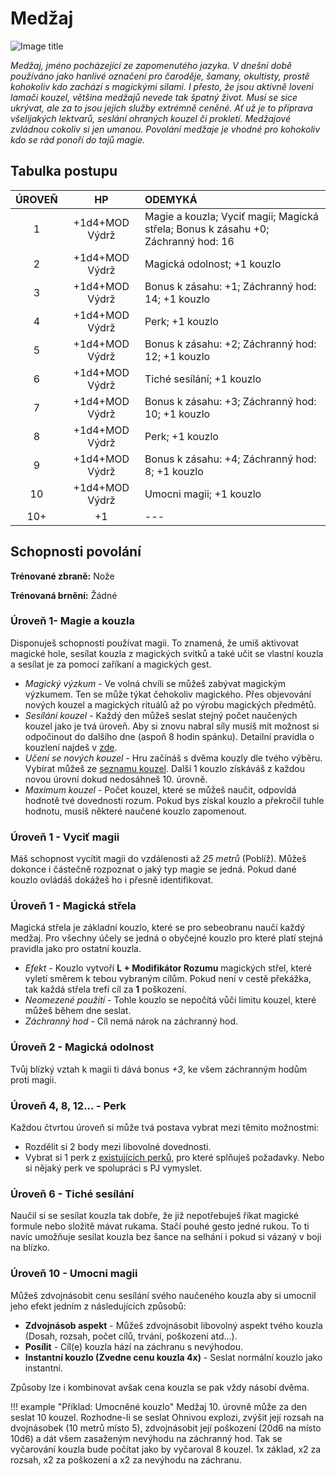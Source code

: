 # Medžaj

![Image title](/assets/NAldir/classes/medzaj.webp)

*Medžaj, jméno pocházející ze zapomenutého jazyka. V dnešní době používáno jako hanlivé označení pro čaroděje, šamany, okultisty, prostě kohokoliv kdo zachází s  magickými silami. I přesto, že jsou aktivně loveni lamači kouzel, většina medžajů nevede tak špatný život. Musí se sice ukrývat, ale za to jsou jejich služby extrémně ceněné. Ať už je to příprava všelijakých lektvarů, seslání ohraných kouzel či prokletí. Medžajové zvládnou cokoliv si jen umanou. Povolání medžaje je vhodné pro kohokoliv kdo se rád ponoří do tajů magie.*

## Tabulka postupu

| ÚROVEŇ |       HP       | ODEMYKÁ                                                      |
| :----: | :------------: | :----------------------------------------------------------- |
|   1    | +1d4+MOD Výdrž | Magie a kouzla; Vyciť magii; Magická střela; Bonus k zásahu +0; Záchranný hod: 16 |
|   2    | +1d4+MOD Výdrž | Magická odolnost; +1 kouzlo                                  |
|   3    | +1d4+MOD Výdrž | Bonus k zásahu: +1; Záchranný hod: 14; +1 kouzlo             |
|   4    | +1d4+MOD Výdrž | Perk; +1 kouzlo                                              |
|   5    | +1d4+MOD Výdrž | Bonus k zásahu: +2; Záchranný hod: 12; +1 kouzlo             |
|   6    | +1d4+MOD Výdrž | Tiché sesílání; +1 kouzlo                                    |
|   7    | +1d4+MOD Výdrž | Bonus k zásahu: +3; Záchranný hod: 10; +1 kouzlo             |
|   8    | +1d4+MOD Výdrž | Perk; +1 kouzlo                                              |
|   9    | +1d4+MOD Výdrž | Bonus k zásahu: +4; Záchranný hod: 8; +1 kouzlo              |
|   10   | +1d4+MOD Výdrž | Umocni magii; +1 kouzlo                                      |
|  10+   |       +1       | ---                                                          |

## Schopnosti povolání

**Trénované zbraně:** Nože

**Trénovaná brnění:** Žádné

### Úroveň 1-  Magie a kouzla

Disponuješ schopností používat magii. To znamená, že umíš aktivovat magické hole, sesílat kouzla z magických svitků a také učit se vlastní kouzla a sesílat je za pomocí zaříkaní a magických gest.  

- *Magický výzkum* - Ve volná chvíli se můžeš zabývat magickým výzkumem. Ten se může týkat čehokoliv magického. Přes objevování nových kouzel a magických rituálů až po výrobu magických předmětů. 
- *Sesílání kouzel* - Každý den můžeš seslat stejný počet naučených kouzel jako je tvá úroveň. Aby si znovu nabral síly musíš mít možnost si odpočinout do dalšího dne (aspoň 8 hodin spánku). Detailní pravidla o kouzlení najdeš v [zde](/Aldir%20%28Zasazení%29/magic). 
- *Učení se nových kouzel* - Hru začínáš s dvěma kouzly dle tvého výběru. Vybírat můžeš ze [seznamu kouzel](/Aldir%20%28Zasazení%29/magic/#kouzla). Další 1 kouzlo získáváš z každou novou úrovní dokud nedosáhneš 10. úrovně. 
- *Maximum kouzel* - Počet kouzel, které se můžeš naučit, odpovídá hodnotě tvé dovednosti rozum. Pokud bys získal kouzlo a překročil tuhle hodnotu, musíš některé naučené kouzlo zapomenout.

### Úroveň 1 - Vyciť magii

Máš schopnost vycítit magii do vzdálenosti až *25 metrů* (Poblíž). Můžeš dokonce i částečně rozpoznat o jaký typ magie se jedná. Pokud dané kouzlo ovládáš dokážeš ho i přesně identifikovat.

### Úroveň 1 - Magická střela

Magická střela je základní kouzlo, které se pro sebeobranu naučí každý medžaj. Pro všechny účely se jedná o obyčejné kouzlo pro které platí stejná pravidla jako pro ostatní kouzla. 

- *Efekt* - Kouzlo vytvoří **L + Modifikátor Rozumu** magických střel, které vyletí směrem k tebou vybraným cílům. Pokud není v cestě překážka, tak každá střela trefí cíl za **1** poškození. 
- *Neomezené použití* - Tohle kouzlo se nepočítá vůči limitu kouzel, které můžeš během dne seslat. 
- *Záchranný hod* - Cíl nemá nárok na záchranný hod.

### Úroveň 2 - Magická odolnost

Tvůj blízký vztah k magii ti dává bonus *+3*, ke všem záchranným hodům proti magii.

### Úroveň 4, 8, 12... - Perk

Každou čtvrtou úroveň si může tvá postava vybrat mezi těmito možnostmi:

- Rozdělit si 2 body mezi libovolné dovednosti.
- Vybrat si 1 perk z [existujících perků](/Aldir%20%28Zasazení%29/perks/#perky), pro které splňuješ požadavky. Nebo si nějaký perk ve spolupráci s PJ vymyslet.

### Úroveň 6 - Tiché sesílání

Naučil si se sesílat kouzla tak dobře, že již nepotřebuješ říkat magické formule nebo složitě mávat rukama. Stačí pouhé gesto jedné rukou. To ti navíc umožňuje sesílat kouzla bez šance na selhání i pokud si vázaný v boji na blízko.

### Úroveň 10 - Umocni magii

Můžeš zdvojnásobit cenu sesílání svého naučeného kouzla aby si umocnil jeho efekt jedním z následujících způsobů:

- **Zdvojnásob aspekt** - Můžeš zdvojnásobit libovolný aspekt tvého kouzla (Dosah, rozsah, počet cílů, trvání, poškození atd...).
- **Posílit** - Cíl(e) kouzla hází na záchranu s nevýhodou.
- **Instantní kouzlo (Zvedne cenu kouzla 4x)** - Seslat normální kouzlo jako instantní.

Způsoby lze i kombinovat avšak cena kouzla se pak vždy násobí dvěma. 

!!! example "Příklad: Umocněné kouzlo"
    Medžaj 10. úrovně může za den seslat 10 kouzel. Rozhodne-li se seslat Ohnivou explozi, zvýšit její rozsah na dvojnásobek (10 metrů místo 5), zdvojnásobit její poškození (20d6 na místo 10d6) a dát všem zasaženým nevýhodu na záchranný hod. Tak se vyčarování kouzla bude počítat jako by vyčaroval 8 kouzel. 1x základ, x2 za rozsah, x2 za poškození a x2 za nevýhodu na záchranu.
